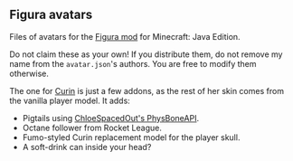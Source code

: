 ## Figura avatars

Files of avatars for the [Figura mod](https://github.com/FiguraMC/Figura) for Minecraft: Java Edition.

Do not claim these as your own! If you distribute them, do not remove my name from the `avatar.json`'s authors. You are free to modify them otherwise.

The one for [Curin](Curin) is just a few addons, as the rest of her skin comes from the vanilla player model. It adds:
- Pigtails using [ChloeSpacedOut's PhysBoneAPI](https://github.com/ChloeSpacedOut/figura-physbone-api).
- Octane follower from Rocket League.
- Fumo-styled Curin replacement model for the player skull.
- A soft-drink can inside your head?


